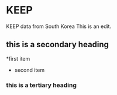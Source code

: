 # KEEP
KEEP data from South Korea
This is an edit. 

## this is a secondary heading
*first item
* second item

### this is a tertiary heading
